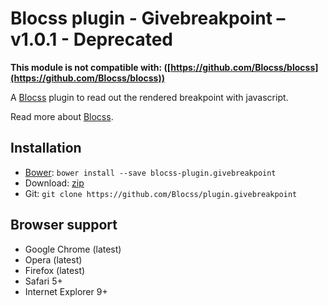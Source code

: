 # Blocss plugin - Givebreakpoint – v1.0.1 - Deprecated

**This module is not compatible with: ([https://github.com/Blocss/blocss](https://github.com/Blocss/blocss))**

A [Blocss](https://github.com/Blocss/blocss/) plugin to read out the rendered breakpoint with javascript.

Read more about [Blocss](https://blocss.github.io/blocss).

## Installation

* [Bower](http://bower.io/): `bower install --save blocss-plugin.givebreakpoint`
* Download: [zip](https://github.com/Blocss/plugin.givebreakpoint/zipball/master)
* Git: `git clone https://github.com/Blocss/plugin.givebreakpoint`

## Browser support

* Google Chrome (latest)
* Opera (latest)
* Firefox (latest)
* Safari 5+
* Internet Explorer 9+
